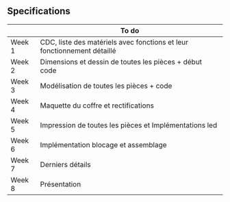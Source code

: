 ## Specifications
|                | To do
|----------------|------------------------------------------|
|Week 1|CDC, liste des matériels avec fonctions et leur fonctionnement détaillé|
|Week 2|Dimensions et dessin de toutes les pièces + début code|
|Week 3|Modélisation de toutes les pièces + code|
|Week 4|Maquette du coffre et rectifications|
|Week 5|Impression de toutes les pièces et Implémentations led|
|Week 6|Implémentation blocage et assemblage|
|Week 7|Derniers détails|
|Week 8|Présentation|
